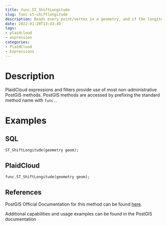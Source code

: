 ```yaml
---
title: func.ST_ShiftLongitude
slug: func-st-shiftlongitude
description: Reads every point/vertex in a geometry, and if the longitude coordinate is <0, adds 360 to it
date: 2022-01-28T13:43:49
tags:
- plaidcloud
- expression
categories:
- PlaidCloud
- Expressions
---
```



# Description


PlaidCloud expressions and filters provide use of most non-administrative PostGIS methods. PostGIS methods are accessed by prefixing the standard method name with `func.`.



# Examples


## SQL



```
ST_ShiftLongitude(geometry geom);
```


## PlaidCloud



```
func.ST_ShiftLongitude(geometry geom);
```


## References


PostGIS Official Documentation for this method can be found [here](https://postgis.net/docs/manual-3.1/ST_Shift_Longitude.html).



Additional capabilities and usage examples can be found in the PostGIS documentation


